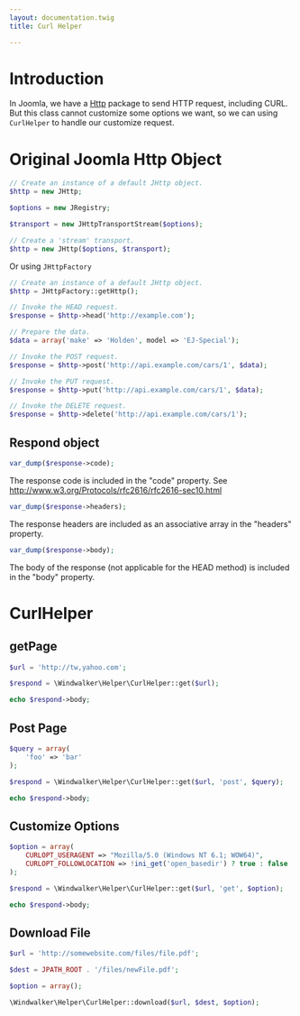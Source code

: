 ```yaml
---
layout: documentation.twig
title: Curl Helper

---
```


# Introduction

In Joomla, we have a [Http](https://github.com/joomla-framework/http) package to send HTTP request, including CURL. But this class cannot customize some options we want, so we can using `CurlHelper` to handle our customize request.

# Original Joomla Http Object

``` php
// Create an instance of a default JHttp object.
$http = new JHttp;

$options = new JRegistry;

$transport = new JHttpTransportStream($options);

// Create a 'stream' transport.
$http = new JHttp($options, $transport);
```

Or using `JHttpFactory`

``` php
// Create an instance of a default JHttp object.
$http = JHttpFactory::getHttp();

// Invoke the HEAD request.
$response = $http->head('http://example.com');

// Prepare the data.
$data = array('make' => 'Holden', model => 'EJ-Special');

// Invoke the POST request.
$response = $http->post('http://api.example.com/cars/1', $data);

// Invoke the PUT request.
$response = $http->put('http://api.example.com/cars/1', $data);

// Invoke the DELETE request.
$response = $http->delete('http://api.example.com/cars/1');
```

## Respond object

``` php
var_dump($response->code);
```

The response code is included in the "code" property.
See http://www.w3.org/Protocols/rfc2616/rfc2616-sec10.html

``` php
var_dump($response->headers);
```

The response headers are included as an associative array in the "headers" property.


``` php
var_dump($response->body);
```

The body of the response (not applicable for the HEAD method) is included in the "body" property.

# CurlHelper

## getPage

``` php
$url = 'http://tw,yahoo.com';

$respond = \Windwalker\Helper\CurlHelper::get($url);

echo $respond->body;
```

## Post Page

``` php
$query = array(
    'foo' => 'bar'
);

$respond = \Windwalker\Helper\CurlHelper::get($url, 'post', $query);

echo $respond->body;
```

## Customize Options

``` php
$option = array(
    CURLOPT_USERAGENT => "Mozilla/5.0 (Windows NT 6.1; WOW64)",
	CURLOPT_FOLLOWLOCATION => !ini_get('open_basedir') ? true : false
);

$respond = \Windwalker\Helper\CurlHelper::get($url, 'get', $option);

echo $respond->body;
```

## Download File

``` php
$url = 'http://somewebsite.com/files/file.pdf';

$dest = JPATH_ROOT . '/files/newFile.pdf';

$option = array();

\Windwalker\Helper\CurlHelper::download($url, $dest, $option);
```



